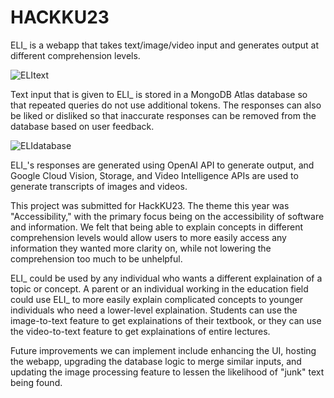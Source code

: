# HACKKU23

ELI_ is a webapp that takes text/image/video input and generates output at different comprehension levels.

![ELItext](https://user-images.githubusercontent.com/94943097/233203089-2e298e4c-4dc5-4b22-bc10-d7bb409d7ab1.png)

Text input that is given to ELI_ is stored in a MongoDB Atlas database so that repeated queries do not use additional tokens.
The responses can also be liked or disliked so that inaccurate responses can be removed from the database based on user feedback.

![ELIdatabase](https://user-images.githubusercontent.com/94943097/233204726-8e5b037e-e1ab-4e5e-b6a5-4491ad23079d.png)

ELI_'s responses are generated using OpenAI API to generate output, and Google Cloud Vision, Storage, and Video Intelligence APIs are used to 
generate transcripts of images and videos.

This project was submitted for HackKU23. The theme this year was "Accessibility," with the primary focus being on the accessibility of software and information.
We felt that being able to explain concepts in different comprehension levels would allow users to more easily access any information they wanted more clarity on,
while not lowering the comprehension too much to be unhelpful.

ELI_ could be used by any individual who wants a different explaination of a topic or concept. A parent or an individual working in the education field could use ELI_
to more easily explain complicated concepts to younger individuals who need a lower-level explaination. Students can use the image-to-text feature to get explainations
of their textbook, or they can use the video-to-text feature to get explainations of entire lectures.

Future improvements we can implement include enhancing the UI, hosting the webapp, upgrading the database logic to merge similar inputs, and updating the image
processing feature to lessen the likelihood of "junk" text being found.
